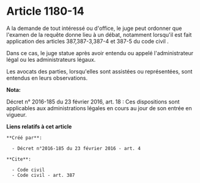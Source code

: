 # Article 1180-14

A la demande de tout intéressé ou d'office, le juge peut ordonner que l'examen de la requête donne lieu à un débat, notamment
lorsqu'il est fait application des articles 
387,387-3,387-4 et 387-5 du code civil
. 

Dans ce cas, le juge statue après avoir entendu ou appelé l'administrateur légal ou les administrateurs légaux. 

Les avocats des parties, lorsqu'elles sont assistées ou représentées, sont entendus en leurs observations.

**Nota:**

Décret n° 2016-185 du 23 février 2016, art. 18 : Ces dispositions sont applicables aux administrations légales en cours au
jour de son entrée en vigueur.

**Liens relatifs à cet article**

	**Créé par**:

	  - Décret n°2016-185 du 23 février 2016 - art. 4

	**Cite**:

	  - Code civil
	  - Code civil - art. 387
